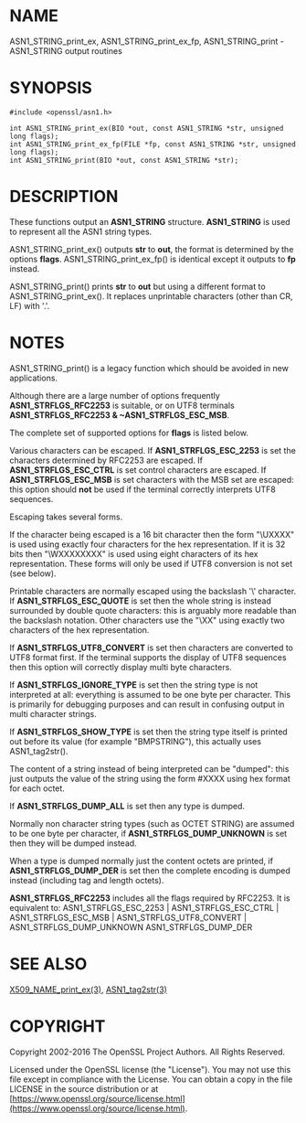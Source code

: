 # NAME

ASN1\_STRING\_print\_ex, ASN1\_STRING\_print\_ex\_fp, ASN1\_STRING\_print - ASN1\_STRING output routines

# SYNOPSIS

    #include <openssl/asn1.h>

    int ASN1_STRING_print_ex(BIO *out, const ASN1_STRING *str, unsigned long flags);
    int ASN1_STRING_print_ex_fp(FILE *fp, const ASN1_STRING *str, unsigned long flags);
    int ASN1_STRING_print(BIO *out, const ASN1_STRING *str);

# DESCRIPTION

These functions output an **ASN1\_STRING** structure. **ASN1\_STRING** is used to
represent all the ASN1 string types.

ASN1\_STRING\_print\_ex() outputs **str** to **out**, the format is determined by
the options **flags**. ASN1\_STRING\_print\_ex\_fp() is identical except it outputs
to **fp** instead.

ASN1\_STRING\_print() prints **str** to **out** but using a different format to
ASN1\_STRING\_print\_ex(). It replaces unprintable characters (other than CR, LF)
with '.'.

# NOTES

ASN1\_STRING\_print() is a legacy function which should be avoided in new applications.

Although there are a large number of options frequently **ASN1\_STRFLGS\_RFC2253** is
suitable, or on UTF8 terminals **ASN1\_STRFLGS\_RFC2253 & ~ASN1\_STRFLGS\_ESC\_MSB**.

The complete set of supported options for **flags** is listed below.

Various characters can be escaped. If **ASN1\_STRFLGS\_ESC\_2253** is set the characters
determined by RFC2253 are escaped. If **ASN1\_STRFLGS\_ESC\_CTRL** is set control
characters are escaped. If **ASN1\_STRFLGS\_ESC\_MSB** is set characters with the
MSB set are escaped: this option should **not** be used if the terminal correctly
interprets UTF8 sequences.

Escaping takes several forms.

If the character being escaped is a 16 bit character then the form "\\UXXXX" is used
using exactly four characters for the hex representation. If it is 32 bits then
"\\WXXXXXXXX" is used using eight characters of its hex representation. These forms
will only be used if UTF8 conversion is not set (see below).

Printable characters are normally escaped using the backslash '\\' character. If
**ASN1\_STRFLGS\_ESC\_QUOTE** is set then the whole string is instead surrounded by
double quote characters: this is arguably more readable than the backslash
notation. Other characters use the "\\XX" using exactly two characters of the hex
representation.

If **ASN1\_STRFLGS\_UTF8\_CONVERT** is set then characters are converted to UTF8
format first. If the terminal supports the display of UTF8 sequences then this
option will correctly display multi byte characters.

If **ASN1\_STRFLGS\_IGNORE\_TYPE** is set then the string type is not interpreted at
all: everything is assumed to be one byte per character. This is primarily for
debugging purposes and can result in confusing output in multi character strings.

If **ASN1\_STRFLGS\_SHOW\_TYPE** is set then the string type itself is printed out
before its value (for example "BMPSTRING"), this actually uses ASN1\_tag2str().

The content of a string instead of being interpreted can be "dumped": this just
outputs the value of the string using the form #XXXX using hex format for each
octet.

If **ASN1\_STRFLGS\_DUMP\_ALL** is set then any type is dumped.

Normally non character string types (such as OCTET STRING) are assumed to be
one byte per character, if **ASN1\_STRFLGS\_DUMP\_UNKNOWN** is set then they will
be dumped instead.

When a type is dumped normally just the content octets are printed, if
**ASN1\_STRFLGS\_DUMP\_DER** is set then the complete encoding is dumped
instead (including tag and length octets).

**ASN1\_STRFLGS\_RFC2253** includes all the flags required by RFC2253. It is
equivalent to:
 ASN1\_STRFLGS\_ESC\_2253 | ASN1\_STRFLGS\_ESC\_CTRL | ASN1\_STRFLGS\_ESC\_MSB |
 ASN1\_STRFLGS\_UTF8\_CONVERT | ASN1\_STRFLGS\_DUMP\_UNKNOWN ASN1\_STRFLGS\_DUMP\_DER

# SEE ALSO

[X509\_NAME\_print\_ex(3)](http://man.he.net/man3/X509_NAME_print_ex),
[ASN1\_tag2str(3)](http://man.he.net/man3/ASN1_tag2str)

# COPYRIGHT

Copyright 2002-2016 The OpenSSL Project Authors. All Rights Reserved.

Licensed under the OpenSSL license (the "License").  You may not use
this file except in compliance with the License.  You can obtain a copy
in the file LICENSE in the source distribution or at
[https://www.openssl.org/source/license.html](https://www.openssl.org/source/license.html).
